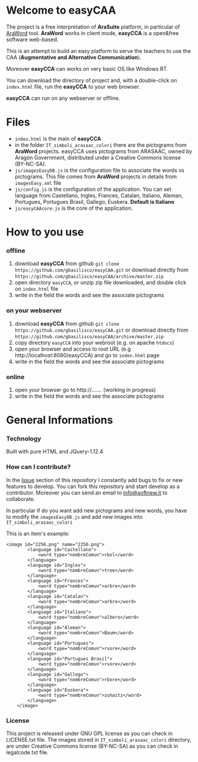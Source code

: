 # Welcome to easyCAA

The project is a free interpretation of **AraSuite** platform, in particular of [AraWord](http://sourceforge.net/projects/araword/files/?source=navbar) tool. **AraWord** works in client mode, **easyCCA** is a open&free software web-based. 

This is an attempt to build an easy platform to serve the teachers to use the CAA (**Augmentative and Alternative Communication**).

Moreover **easyCCA** can works on very basic OS like Windows RT. 

You can download the directory of project and, with a double-click on `index.html` file, run the **easyCCA** to your web browser.

**easyCCA** can run on any webserver or offline.

# Files

 - `index.html` is the main of **easyCCA**
 - in the folder `IT_simboli_arasaac_colori` there are the pictograms from **AraWord** projects. easyCCA uses pictograms from ARASAAC, owned by Aragón Government, distributed under a Creative Commons license (BY-NC-SA).
 - `js/imagesEasyDB.js` is the configuration file to associate the words vs pictograms. This file comes from **AraWord** projects in details from `imagesEasy.xml` file 
 - `js/config.js` is the configuration of the application. You can set language from Castellano, Ingles, Frances, Catalan, Italiano, Aleman, Portugues, Portugues Brasil, Gallego, Euskera. **Default is Italiano**
 - `js/easyCAAcore.js` is the core of the application.

# How to you use

### offline

 1. download **easyCCA** from github
     `git clone https://github.com/gbasilisco/easyCAA.git` or download  directly from `https://github.com/gbasilisco/easyCAA/archive/master.zip`
 2. open directory `easyCCA`, or unzip zip file downloaded, and double click on `index.html` file 
 3. write in the field the words and see the associate pictograms

### on your webserver

 1. download **easyCCA** from github
     `git clone https://github.com/gbasilisco/easyCAA.git` or download  directly from `https://github.com/gbasilisco/easyCAA/archive/master.zip`
 2. copy directory `easyCCA` into your webroot (e.g. on apache `htdocs`)
 3. open your browser and access to root URL (e.g http://localhost:8080/easyCCA) and go to `index.html` page
 4. write in the field the words and see the associate pictograms
 
### online

 1. open your browser go to http://....... (working in progress)
 2. write in the field the words and see the associate pictograms

# General Informations

### Technology

Built with pure HTML and JQuery-1.12.4

### How can I contribute?

In the  [Issue](https://github.com/gbasilisco/easyCAA/issues)  section of this repository I constantly add bugs to fix or new features to develop. You can fork this repository and start develop as a contributor.
Moreover you can send an email to info@softnew.it to collaborate.

In particular if do you want add new pictograms and new words, you have to modify the `imagesEasyDB.js` and add new images into `IT_simboli_arasaac_colori`

This is an item's example:

    <image id="2256.png" name="2256.png">
            <language id="Castellano">
                <word type="nombreComun">rbol</word>
            </language>
            <language id="Ingles">
                <word type="nombreComun">tree</word>
            </language>
            <language id="Frances">
                <word type="nombreComun">arbre</word>
            </language>
            <language id="Catalan">
                <word type="nombreComun">arbre</word>
            </language>
            <language id="Italiano">
                <word type="nombreComun">albero</word>
            </language>
            <language id="Aleman">
                <word type="nombreComun">Baum</word>
            </language>
            <language id="Portugues">
                <word type="nombreComun">rvore</word>
            </language>
            <language id="Portugues Brasil">
                <word type="nombreComun">rvore</word>
            </language>
            <language id="Gallego">
                <word type="nombreComun">rbore</word>
            </language>
            <language id="Euskera">
                <word type="nombreComun">zuhaitz</word>
            </language>
        </image>

### License

This project is released under GNU GPL license as you can check in LICENSE.txt file.
The images stored in `IT_simboli_arasaac_colori` directory, are under Creative Commons license (BY-NC-SA) as you can check in legalcode.txt file.